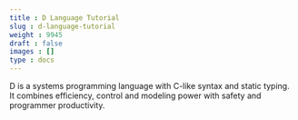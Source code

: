 ```yaml
---
title : D Language Tutorial
slug : d-language-tutorial
weight : 9945
draft : false
images : []
type : docs
---
```


D is a systems programming language with C-like syntax and static typing. It combines efficiency, control and modeling power with safety and programmer productivity.

